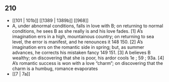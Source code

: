 ## 210
- [[101 | 101b]] [[1389 | 1389b]] [[968]] 
- A, under abnormal conditions, falls in love with B; on returning to normal conditions, he sees B as she really is and his love fades. [1] A’s imagination errs in a high, mountainous country; on returning to sea level, the error is manifest, and he renounces it 148 150. [2] A’s imagination errs on the romantic side in spring; but, as summer advances, he corrects his mistaken fancy 149 151. [3] A believes B wealthy; on discovering that she is poor, his ardor cools 1e ; 59 ; 93a. [4] A’s romantic success is won with a love “charm”; on discovering that the charm is a humbug, romance evaporates
- [[7 | 7a]] 

